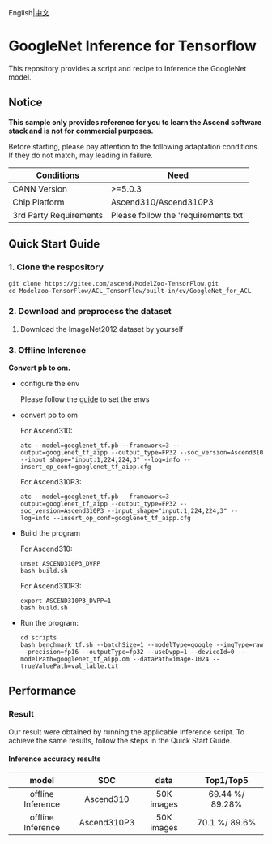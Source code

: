 English|[中文](README.md)

# GoogleNet Inference for Tensorflow 

This repository provides a script and recipe to Inference the GoogleNet model.

## Notice
**This sample only provides reference for you to learn the Ascend software stack and is not for commercial purposes.**

Before starting, please pay attention to the following adaptation conditions. If they do not match, may leading in failure.

| Conditions | Need |
| --- | --- |
| CANN Version | >=5.0.3 |
| Chip Platform| Ascend310/Ascend310P3 |
| 3rd Party Requirements| Please follow the 'requirements.txt' |

## Quick Start Guide

### 1. Clone the respository

```shell
git clone https://gitee.com/ascend/ModelZoo-TensorFlow.git
cd Modelzoo-TensorFlow/ACL_TensorFlow/built-in/cv/GoogleNet_for_ACL
```

### 2. Download and preprocess the dataset

1. Download the ImageNet2012 dataset by yourself

 

### 3. Offline Inference

**Convert pb to om.**

- configure the env

  Please follow the [guide](https://gitee.com/ascend/ModelZoo-TensorFlow/wikis/02.%E7%A6%BB%E7%BA%BF%E6%8E%A8%E7%90%86%E6%A1%88%E4%BE%8B/Ascend%E5%B9%B3%E5%8F%B0%E6%8E%A8%E7%90%86%E7%8E%AF%E5%A2%83%E5%8F%98%E9%87%8F%E8%AE%BE%E7%BD%AE?sort_id=6458719) to set the envs

- convert pb to om

  For Ascend310:
  ```
  atc --model=googlenet_tf.pb --framework=3 --output=googlenet_tf_aipp --output_type=FP32 --soc_version=Ascend310 --input_shape="input:1,224,224,3" --log=info --insert_op_conf=googlenet_tf_aipp.cfg
  ```
  For Ascend310P3:
  ```
  atc --model=googlenet_tf.pb --framework=3 --output=googlenet_tf_aipp --output_type=FP32 --soc_version=Ascend310P3 --input_shape="input:1,224,224,3" --log=info --insert_op_conf=googlenet_tf_aipp.cfg
  ```

- Build the program

  For Ascend310:
  ```
  unset ASCEND310P3_DVPP
  bash build.sh
  ```
  For Ascend310P3:
  ```
  export ASCEND310P3_DVPP=1
  bash build.sh
  ```

- Run the program:

  ```
  cd scripts
  bash benchmark_tf.sh --batchSize=1 --modelType=google --imgType=raw --precision=fp16 --outputType=fp32 --useDvpp=1 --deviceId=0 --modelPath=googlenet_tf_aipp.om --dataPath=image-1024 --trueValuePath=val_lable.txt
  ```



## Performance

### Result

Our result were obtained by running the applicable inference script. To achieve the same results, follow the steps in the Quick Start Guide.

#### Inference accuracy results

|       model     |  SOC  | **data**  |    Top1/Top5    |
| :---------------:|:-------:|:-------: | :-------------: |
| offline Inference| Ascend310     | 50K images | 69.44 %/ 89.28% |
| offline Inference| Ascend310P3     | 50K images | 70.1 %/ 89.6% |
